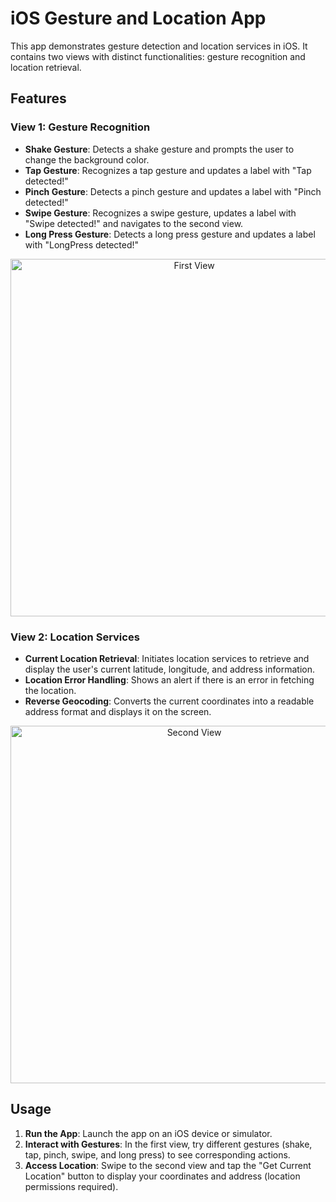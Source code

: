 # iOS Gesture and Location App

This app demonstrates gesture detection and location services in iOS. It contains two views with distinct functionalities: gesture recognition and location retrieval.

## Features

### View 1: Gesture Recognition

- **Shake Gesture**: Detects a shake gesture and prompts the user to change the background color.
- **Tap Gesture**: Recognizes a tap gesture and updates a label with "Tap detected!"
- **Pinch Gesture**: Detects a pinch gesture and updates a label with "Pinch detected!"
- **Swipe Gesture**: Recognizes a swipe gesture, updates a label with "Swipe detected!" and navigates to the second view.
- **Long Press Gesture**: Detects a long press gesture and updates a label with "LongPress detected!"

<p align="center">
  <img width="572" alt="First View" src="https://github.com/user-attachments/assets/d4657ea0-40b4-42e2-b79b-2b1675ca437f">
</p>

### View 2: Location Services

- **Current Location Retrieval**: Initiates location services to retrieve and display the user's current latitude, longitude, and address information.
- **Location Error Handling**: Shows an alert if there is an error in fetching the location.
- **Reverse Geocoding**: Converts the current coordinates into a readable address format and displays it on the screen.

<p align="center">
  <img width="572" alt="Second View" src="https://github.com/user-attachments/assets/573c01ee-23af-409a-9e75-20c760bff690">
</p>

## Usage

1. **Run the App**: Launch the app on an iOS device or simulator.
2. **Interact with Gestures**: In the first view, try different gestures (shake, tap, pinch, swipe, and long press) to see corresponding actions.
3. **Access Location**: Swipe to the second view and tap the "Get Current Location" button to display your coordinates and address (location permissions required).
